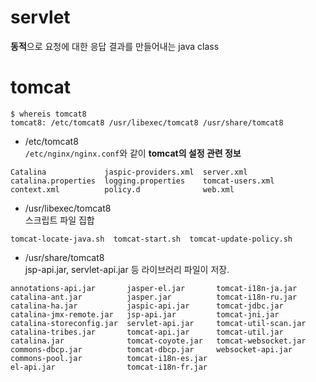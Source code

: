 
servlet
==============

**동적**으로 요청에 대한 응답 결과를 만들어내는 java class 



tomcat
=============
```
$ whereis tomcat8
tomcat8: /etc/tomcat8 /usr/libexec/tomcat8 /usr/share/tomcat8
```

* /etc/tomcat8  
`/etc/nginx/nginx.conf`와 같이 **tomcat의 설정 관련 정보**  
```
Catalina             jaspic-providers.xml  server.xml
catalina.properties  logging.properties    tomcat-users.xml
context.xml          policy.d              web.xml
```

* /usr/libexec/tomcat8  
스크립트 파일 집합  
```
tomcat-locate-java.sh  tomcat-start.sh  tomcat-update-policy.sh
```

* /usr/share/tomcat8  
jsp-api.jar, servlet-api.jar 등 라이브러리 파일이 저장.   
```
annotations-api.jar       jasper-el.jar       tomcat-i18n-ja.jar
catalina-ant.jar          jasper.jar          tomcat-i18n-ru.jar
catalina-ha.jar           jaspic-api.jar      tomcat-jdbc.jar
catalina-jmx-remote.jar   jsp-api.jar         tomcat-jni.jar
catalina-storeconfig.jar  servlet-api.jar     tomcat-util-scan.jar
catalina-tribes.jar       tomcat-api.jar      tomcat-util.jar
catalina.jar              tomcat-coyote.jar   tomcat-websocket.jar
commons-dbcp.jar          tomcat-dbcp.jar     websocket-api.jar
commons-pool.jar          tomcat-i18n-es.jar
el-api.jar                tomcat-i18n-fr.jar
```
